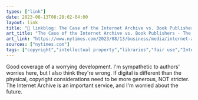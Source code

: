 ```yaml
---
types: ["link"]
date: 2023-08-13T08:28:02-04:00
layout: link
title: "🔗 linkblog: The Case of the Internet Archive vs. Book Publishers - The New York Times'"
art_title: "The Case of the Internet Archive vs. Book Publishers - The New York Times"
art_link: "https://www.nytimes.com/2023/08/13/business/media/internet-archive-emergency-lending-library.html"
sources: ["nytimes.com"]
tags: ["copyright","intellectual property","libraries","fair use","Internet Archive","Brewster Kahle"]
---
```

Good coverage of a worrying development. I'm sympathetic to authors' worries here, but I also think they're wrong. If digital is different than the physical, copyright considerations need to be more generous, NOT stricter. The Internet Archive is an important service, and I'm worried about the future.  
 
